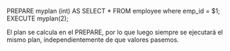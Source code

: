 PREPARE myplan (int) AS SELECT * FROM employee where emp_id = $1;
EXECUTE myplan(2);

El plan se calcula en el PREPARE, por lo que luego siempre se ejecutará el mismo plan, independientemente de que valores pasemos.

